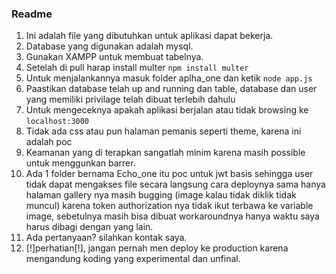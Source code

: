 ### Readme ###
1. Ini adalah file yang dibutuhkan untuk aplikasi dapat bekerja.
2. Database yang digunakan adalah mysql.
3. Gunakan XAMPP untuk membuat tabelnya.
4. Setelah di pull harap install multer ```npm install multer```
5. Untuk menjalankannya masuk folder aplha_one dan ketik ```node app.js```
6. Paastikan database telah up and running dan table, database dan user yang memiliki privilage telah dibuat terlebih dahulu
7. Untuk mengeceknya apakah aplikasi berjalan atau tidak browsing ke  ```localhost:3000``` 
9. Tidak ada css atau pun halaman pemanis seperti theme, karena ini adalah poc
10. Keamanan yang di terapkan sangatlah minim karena masih possible untuk menggunkan barrer.
11. Ada 1 folder bernama Echo_one itu poc untuk jwt basis sehingga user tidak dapat mengakses file secara langsung cara deploynya sama hanya halaman gallery nya masih bugging (image kalau tidak diklik tidak muncul) karena token authorization nya tidak ikut terbawa ke variable image, sebetulnya masih bisa dibuat workaroundnya hanya waktu saya harus dibagi dengan yang lain.
12. Ada pertanyaan? silahkan kontak saya.
13. [!]perhatian[!], jangan pernah men deploy ke production karena mengandung koding yang experimental dan unfinal.
